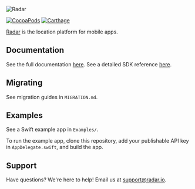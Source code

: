 ![Radar](https://raw.githubusercontent.com/radarlabs/radar-sdk-ios/master/logo.png?v=3)

[![CocoaPods](https://img.shields.io/cocoapods/v/RadarSDK.svg)](https://cocoapods.org/pods/RadarSDK)
[![Carthage](https://img.shields.io/badge/Carthage-compatible-4BC51D.svg)](https://github.com/Carthage/Carthage)

[Radar](https://radar.io) is the location platform for mobile apps.

## Documentation

See the full documentation [here](https://radar.io/documentation). See a detailed SDK reference [here](https://radarlabs.github.io/radar-sdk-ios/).

## Migrating

See migration guides in `MIGRATION.md`.

## Examples

See a Swift example app in `Examples/`.

To run the example app, clone this repository, add your publishable API key in `AppDelegate.swift`, and build the app.

## Support

Have questions? We're here to help! Email us at [support@radar.io](mailto:support@radar.io).
